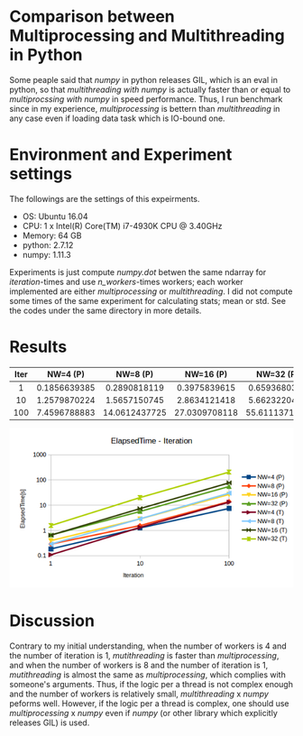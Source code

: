 # Comparison between Multiprocessing and Multithreading in Python

Some peaple said that *numpy* in python releases GIL, which is an eval in python, so that *multithreading with numpy* is actually faster than or equal to *multiprocssing with numpy* in speed performance. Thus, I run benchmark since in my experience, *multiprocessing* is bettern than *multithreading* in any case even if loading data task which is IO-bound one.

# Environment and Experiment settings

The followings are the settings of this expeirments.

- OS: Ubuntu 16.04
- CPU: 1 x Intel(R) Core(TM) i7-4930K CPU @ 3.40GHz
- Memory: 64 GB
- python: 2.7.12
- numpy: 1.11.3

Experiments is just compute *numpy.dot* betwen the same ndarray for *iteration*-times and use *n_workers*-times workers; each worker implemented are either *multiprocessing* or *multithreading*. I did not compute some times of the same experiment for calculating stats; mean or std. See the codes under the same directory in more details.

# Results

|Iter|NW=4 (P)|NW=8 (P)|NW=16 (P)|NW=32 (P)|NW=4 (T)|NW=8 (T)|NW=16 (T)|NW=32 (T)|
|:---:|:---:|:---:|:---:|:---:|:---:|:---:|:---:|:---:|
|1|0.1856639385|0.2890818119|0.3975839615|0.6593680382|0.1086130142|0.2902991772|0.6544570923|1.5660309792|
|10|1.2579870224|1.5657150745|2.8634121418|5.6623220444|1.3241181374|2.8979771137|7.3525941372|20.1881780624|
|100|7.4596788883|14.0612437725|27.0309708118|55.6111371517|13.2753710747|30.3149459362|77.333316803|207.013168097|

![Results](./results.png "Results")


# Discussion
Contrary to my initial understanding, when the number of workers is 4 and the number of iteration is 1, *mutithreading* is faster than *multiprocessing*, and when the number of workers is 8 and the number of iteration is 1, *mutithreading* is almost the same as *multiprocessing*, which complies with someone's arguments. Thus, if the logic per a thread is not complex enough and the number of workers is relatively small, *multithreading* x *numpy* peforms well. However, if the logic per a thread is complex, one should use *multiprocessing* x *numpy* even if *numpy* (or other library which explicitly releases GIL) is used.
